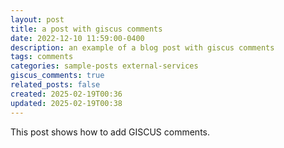 ```yaml
---
layout: post
title: a post with giscus comments
date: 2022-12-10 11:59:00-0400
description: an example of a blog post with giscus comments
tags: comments
categories: sample-posts external-services
giscus_comments: true
related_posts: false
created: 2025-02-19T00:36
updated: 2025-02-19T00:38
---
```


This post shows how to add GISCUS comments.

